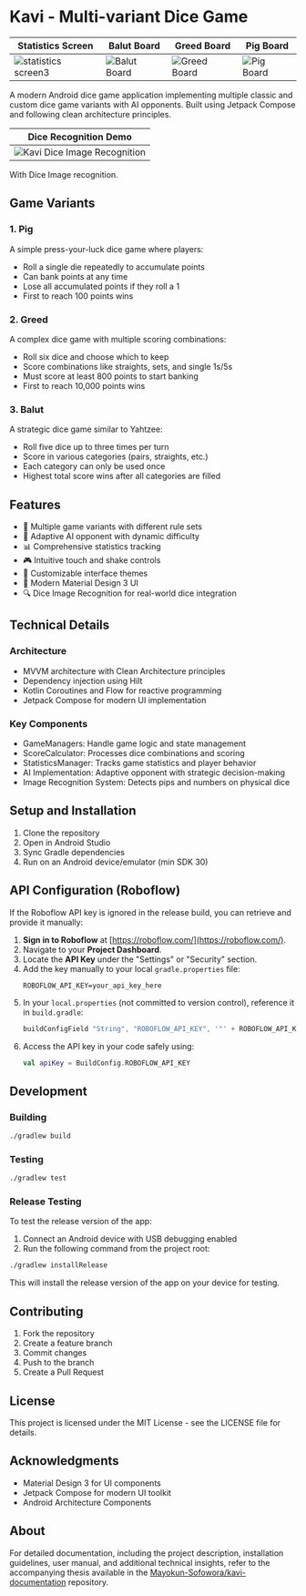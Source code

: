 # Kavi - Multi-variant Dice Game

| Statistics Screen | Balut Board | Greed Board | Pig Board |
|--------------|------------|-------------|----------|
| ![statistics screen3](https://github.com/user-attachments/assets/719f4407-83d7-42b0-91b9-c53b0c0c7188) | ![Balut Board](https://github.com/user-attachments/assets/fa2d1da7-56fc-442f-b002-55c76ef40208) | ![Greed Board](https://github.com/user-attachments/assets/e118826f-6be8-4fdd-b0b1-1add523a49bc) | ![Pig Board](https://github.com/user-attachments/assets/ecd50679-990b-424b-9a5c-5f944457f7ff) |

A modern Android dice game application implementing multiple classic and custom dice game variants with AI opponents. Built using Jetpack Compose and following clean architecture principles.

| **Dice Recognition Demo** |
|---------------------------|
| ![Kavi Dice Image Recognition](https://github.com/user-attachments/assets/fd90c549-47dc-493e-b100-d6f9960109ba) |

With Dice Image recognition.

## Game Variants

### 1. Pig
A simple press-your-luck dice game where players:
- Roll a single die repeatedly to accumulate points
- Can bank points at any time
- Lose all accumulated points if they roll a 1
- First to reach 100 points wins

### 2. Greed
A complex dice game with multiple scoring combinations:
- Roll six dice and choose which to keep
- Score combinations like straights, sets, and single 1s/5s
- Must score at least 800 points to start banking
- First to reach 10,000 points wins

### 3. Balut
A strategic dice game similar to Yahtzee:
- Roll five dice up to three times per turn
- Score in various categories (pairs, straights, etc.)
- Each category can only be used once
- Highest total score wins after all categories are filled

## Features

- 🎲 Multiple game variants with different rule sets
- 🤖 Adaptive AI opponent with dynamic difficulty
- 📊 Comprehensive statistics tracking
- 🎮 Intuitive touch and shake controls
- 🌟 Customizable interface themes
- 📱 Modern Material Design 3 UI
- 🔍 Dice Image Recognition for real-world dice integration

## Technical Details

### Architecture
- MVVM architecture with Clean Architecture principles
- Dependency injection using Hilt
- Kotlin Coroutines and Flow for reactive programming
- Jetpack Compose for modern UI implementation

### Key Components
- GameManagers: Handle game logic and state management
- ScoreCalculator: Processes dice combinations and scoring
- StatisticsManager: Tracks game statistics and player behavior
- AI Implementation: Adaptive opponent with strategic decision-making
- Image Recognition System: Detects pips and numbers on physical dice

## Setup and Installation

1. Clone the repository
2. Open in Android Studio
3. Sync Gradle dependencies
4. Run on an Android device/emulator (min SDK 30)

## API Configuration (Roboflow)

If the Roboflow API key is ignored in the release build, you can retrieve and provide it manually:

1. **Sign in to Roboflow** at [https://roboflow.com/](https://roboflow.com/).
2. Navigate to your **Project Dashboard**.
3. Locate the **API Key** under the "Settings" or "Security" section.
4. Add the key manually to your local `gradle.properties` file:
   ```properties
   ROBOFLOW_API_KEY=your_api_key_here
   ```
5. In your `local.properties` (not committed to version control), reference it in `build.gradle`:
   ```gradle
   buildConfigField "String", "ROBOFLOW_API_KEY", '"' + ROBOFLOW_API_KEY + '"'
   ```
6. Access the API key in your code safely using:
   ```kotlin
   val apiKey = BuildConfig.ROBOFLOW_API_KEY
   ```

## Development

### Building
```bash
./gradlew build
```

### Testing
```bash
./gradlew test
```

### Release Testing
To test the release version of the app:
1. Connect an Android device with USB debugging enabled
2. Run the following command from the project root:
```bash
./gradlew installRelease
```
This will install the release version of the app on your device for testing.

## Contributing

1. Fork the repository
2. Create a feature branch
3. Commit changes
4. Push to the branch
5. Create a Pull Request

## License

This project is licensed under the MIT License - see the LICENSE file for details.

## Acknowledgments

- Material Design 3 for UI components
- Jetpack Compose for modern UI toolkit
- Android Architecture Components

## About
For detailed documentation, including the project description, installation guidelines, user manual, and additional technical insights, refer to the accompanying thesis available in the [Mayokun-Sofowora/kavi-documentation](https://github.com/Mayokun-Sofowora/kavi-documentation) repository.

